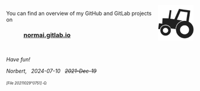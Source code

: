 ﻿<!-- img src="./icos/20151109o201812.wallpaintinglogoflat.v0.x0256y0168.png" align="right" width="204" height="134" alt="Logo 20151109°201812" id="id20231127o0332" -->
<img src="./docs/icos/20240708o0914.tractor-agrilibre2.v2.x0128y0128.png" align="right" width="96" height="96" alt="Logo 20240708°0914" id="id20231127o0332">

You can find an overview of my GitHub and GitLab projects on

### &nbsp; &nbsp; &nbsp; &nbsp; &nbsp; &nbsp; [normai.gitlab.io](https://normai.gitlab.io/)


&nbsp;

*Have fun!*

*Norbert, &nbsp; 2024-07-10* &nbsp; <del>*2021-Dec-19*</del>

<sup><sub>*[File 20211029°0751]* ⬞Ω</sub></sup>
